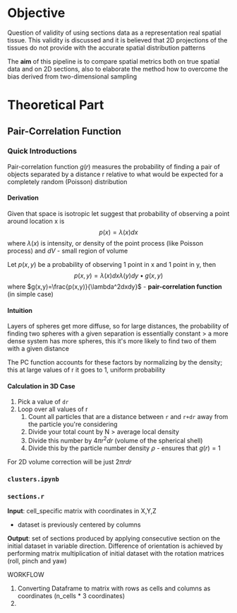 # Objective
Question of validity of using sections data as a representation real spatial tissue. This validity is discussed and it is believed that 2D projections of the tissues do not provide with the accurate spatial distribution patterns

The **aim** of this pipeline is to compare spatial metrics both on true spatial data and on 2D sections, also to elaborate the method how to overcome the bias derived from two-dimensional sampling

# Theoretical Part
## Pair-Correlation Function
### Quick Introductions
Pair-correlation function $g(r)$ measures the probability of finding a pair of objects separated by a distance r relative to what would be expected for a completely random (Poisson) distribution
#### Derivation
Given that space is isotropic let suggest that probability of observing a point around location x is $$p(x)=\lambda(x)dx$$ where $\lambda(x)$ is intensity, or density of the point process (like Poisson process) and $dV$ - small region of volume

Let $p(x,y)$ be a probability of observing 1 point in x and 1 point in y, then $$p(x,y)=\lambda(x)dx\lambda(y)dy\bullet g(x,y)$$ where $g(x,y)=\frac{p(x,y)}{\lambda^2dxdy}$ - **pair-correlation function** (in simple case)

#### Intuition
Layers of spheres get more diffuse, so for large distances, the probability of finding two spheres with a given separation is essentially constant > a more dense system has more spheres, this it's more likely to find two of them with a given distance

The PC function accounts for these factors by normalizing by the density; this at large values of r it goes to 1, uniform probability

#### Calculation in 3D Case
1. Pick a value of `dr`
2. Loop over all values of r
    1. Count all particles that are a distance between `r` and `r+dr` away from the particle you're considering
    2. Divide your total count by N > average local density
    3. Divide this number by $4\pi r^2dr$ (volume of the spherical shell)
    4. Divide this by the particle number density $\rho$ - ensures that $g(r)=1$

For 2D volume correction will be just $2\pi r dr$

### `clusters.ipynb`


### `sections.r` 
**Input**: cell_specific matrix with coordinates in X,Y,Z
- dataset is previously centered by columns

**Output**: set of sections produced by applying consecutive section on the initial dataset in variable direction. Difference of orientation is achieved by performing matrix multiplication of initial dataset with the rotation matrices (roll, pinch and yaw)

WORKFLOW
1. Converting Dataframe to matrix with rows as cells and columns as coordinates (n_cells * 3 coordinates)
2. 